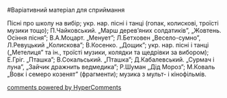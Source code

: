 <div id="hypercomments_widget" class="js-hypercomments-widget invisible"></div>


#Варіативний матеріал для сприймання

Пісні про школу на вибір; укр. нар. пісні і танці (гопак, колискові, троїсті музики тощо); П.Чайковський. „Марш дерев’яних солдатиків”, „Жовтень. Осіння пісня”; В.А.Моцарт. „Менует”; Л.Бетховен „Весело-сумно”, Л.Ревуцький „Колискова”; В.Косенко. „Дощик”; укр. нар. пісні і танці („Метелиця” та ін., троїсті музики, колядки та щедрівки за вибором); Е.Гріг. „Пташка”; В.Сокальський. „Пташка”;  Д.Кабалевський. „Сурмач і луна”, „Зайчик дражнить ведмедика”; Р.Шуман „Дід Мороз”; М.Коваль „Вовк і семеро козенят” (фрагменти); музика з мульт- і кінофільмів.

<div class="js-hypercomments-container">
    <a href="http://hypercomments.com" class="hc-link" title="comments widget">comments powered by HyperComments</a>
</div>